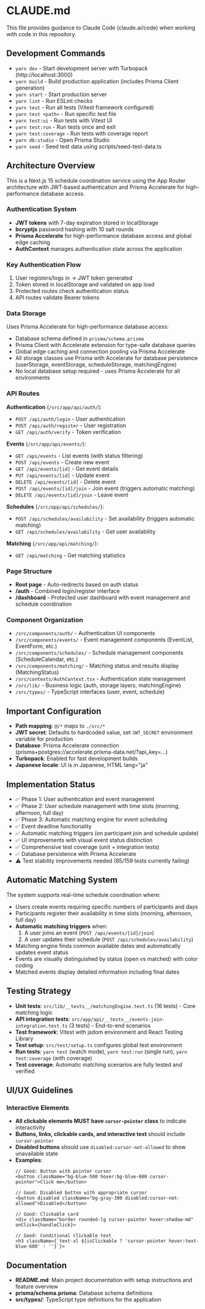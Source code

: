 # CLAUDE.md

This file provides guidance to Claude Code (claude.ai/code) when working with code in this repository.

## Development Commands

- `yarn dev` - Start development server with Turbopack (http://localhost:3000)
- `yarn build` - Build production application (includes Prisma Client generation)
- `yarn start` - Start production server
- `yarn lint` - Run ESLint checks
- `yarn test` - Run all tests (Vitest framework configured)
- `yarn test <path>` - Run specific test file
- `yarn test:ui` - Run tests with Vitest UI
- `yarn test:run` - Run tests once and exit
- `yarn test:coverage` - Run tests with coverage report
- `yarn db:studio` - Open Prisma Studio
- `yarn seed` - Seed test data using scripts/seed-test-data.ts

## Architecture Overview

This is a Next.js 15 schedule coordination service using the App Router architecture with JWT-based authentication and Prisma Accelerate for high-performance database access.

### Authentication System
- **JWT tokens** with 7-day expiration stored in localStorage
- **bcryptjs** password hashing with 10 salt rounds
- **Prisma Accelerate** for high-performance database access and global edge caching
- **AuthContext** manages authentication state across the application

### Key Authentication Flow
1. User registers/logs in → JWT token generated
2. Token stored in localStorage and validated on app load
3. Protected routes check authentication status
4. API routes validate Bearer tokens

### Data Storage
Uses Prisma Accelerate for high-performance database access:
- Database schema defined in `prisma/schema.prisma`
- Prisma Client with Accelerate extension for type-safe database queries
- Global edge caching and connection pooling via Prisma Accelerate
- All storage classes use Prisma with Accelerate for database persistence (userStorage, eventStorage, scheduleStorage, matchingEngine)
- No local database setup required - uses Prisma Accelerate for all environments

### API Routes
**Authentication** (`/src/app/api/auth/`):
- `POST /api/auth/login` - User authentication
- `POST /api/auth/register` - User registration  
- `GET /api/auth/verify` - Token verification

**Events** (`/src/app/api/events/`):
- `GET /api/events` - List events (with status filtering)
- `POST /api/events` - Create new event
- `GET /api/events/[id]` - Get event details
- `PUT /api/events/[id]` - Update event
- `DELETE /api/events/[id]` - Delete event
- `POST /api/events/[id]/join` - Join event (triggers automatic matching)
- `DELETE /api/events/[id]/join` - Leave event

**Schedules** (`/src/app/api/schedules/`):
- `POST /api/schedules/availability` - Set availability (triggers automatic matching)
- `GET /api/schedules/availability` - Get user availability

**Matching** (`/src/app/api/matching/`):
- `GET /api/matching` - Get matching statistics

### Page Structure
- **Root page** - Auto-redirects based on auth status
- **/auth** - Combined login/register interface
- **/dashboard** - Protected user dashboard with event management and schedule coordination

### Component Organization
- `/src/components/auth/` - Authentication UI components
- `/src/components/events/` - Event management components (EventList, EventForm, etc.)
- `/src/components/schedules/` - Schedule management components (ScheduleCalendar, etc.)
- `/src/components/matching/` - Matching status and results display (MatchingStatus)
- `/src/contexts/AuthContext.tsx` - Authentication state management
- `/src/lib/` - Business logic (auth, storage layers, matchingEngine)
- `/src/types/` - TypeScript interfaces (user, event, schedule)

## Important Configuration
- **Path mapping**: `@/*` maps to `./src/*`
- **JWT secret**: Defaults to hardcoded value, set `JWT_SECRET` environment variable for production
- **Database**: Prisma Accelerate connection (prisma+postgres://accelerate.prisma-data.net/?api_key=...)
- **Turbopack**: Enabled for fast development builds
- **Japanese locale**: UI is in Japanese, HTML lang="ja"

## Implementation Status
- ✅ Phase 1: User authentication and event management
- ✅ Phase 2: User schedule management with time slots (morning, afternoon, full day)
- ✅ Phase 3: Automatic matching engine for event scheduling
- ✅ Event deadline functionality
- ✅ Automatic matching triggers (on participant join and schedule update)
- ✅ UI improvements with visual event status distinction
- ✅ Comprehensive test coverage (unit + integration tests)
- ✅ Database persistence with Prisma Accelerate
- ⚠️ Test stability improvements needed (85/159 tests currently failing)

## Automatic Matching System
The system supports real-time schedule coordination where:
- Users create events requiring specific numbers of participants and days
- Participants register their availability in time slots (morning, afternoon, full day)
- **Automatic matching triggers** when:
  1. A user joins an event (`POST /api/events/[id]/join`)
  2. A user updates their schedule (`POST /api/schedules/availability`)
- Matching engine finds common available dates and automatically updates event status
- Events are visually distinguished by status (open vs matched) with color coding
- Matched events display detailed information including final dates

## Testing Strategy
- **Unit tests**: `src/lib/__tests__/matchingEngine.test.ts` (16 tests) - Core matching logic
- **API integration tests**: `src/app/api/__tests__/events-join-integration.test.ts` (3 tests) - End-to-end scenarios
- **Test framework**: Vitest with jsdom environment and React Testing Library
- **Test setup**: `src/test/setup.ts` configures global test environment
- **Run tests**: `yarn test` (watch mode), `yarn test:run` (single run), `yarn test:coverage` (with coverage)
- **Test coverage**: Automatic matching scenarios are fully tested and verified

## UI/UX Guidelines

### Interactive Elements
- **All clickable elements MUST have `cursor-pointer` class** to indicate interactivity
- **Buttons, links, clickable cards, and interactive text** should include `cursor-pointer`
- **Disabled buttons** should use `disabled:cursor-not-allowed` to show unavailable state
- **Examples**:
  ```tsx
  // Good: Button with pointer cursor
  <button className="bg-blue-500 hover:bg-blue-600 cursor-pointer">Click me</button>
  
  // Good: Disabled button with appropriate cursor
  <button disabled className="bg-gray-300 disabled:cursor-not-allowed">Disabled</button>
  
  // Good: Clickable card
  <div className="border rounded-lg cursor-pointer hover:shadow-md" onClick={handleClick}>
  
  // Good: Conditional clickable text
  <h3 className={`text-xl ${isClickable ? 'cursor-pointer hover:text-blue-600' : ''}`}>
  ```

## Documentation
- **README.md**: Main project documentation with setup instructions and feature overview
- **prisma/schema.prisma**: Database schema definitions
- **src/types/**: TypeScript type definitions for the application